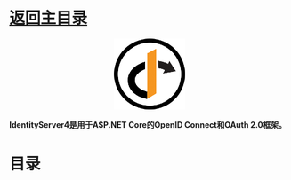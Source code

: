 # [返回主目录](https://github.com/smallprogram/Knowledge-And-Demo)<!-- omit in toc --> 


<p align=center><img src="./image/logo.png"></p>


**IdentityServer4是用于ASP.NET Core的OpenID Connect和OAuth 2.0框架。**
# 目录 <!-- omit in toc --> 


